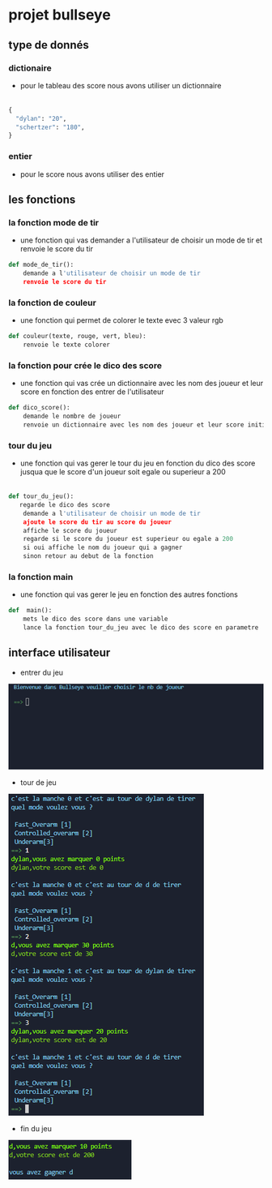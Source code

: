 # projet bullseye

## type de donnés


### dictionaire



- pour le tableau des score nous avons utiliser un dictionnaire

```python

{
  "dylan": "20",
  "schertzer": "180",
}

```

### entier 

- pour le score nous avons utiliser des entier


## les fonctions

### la fonction mode de tir

- une fonction qui vas demander a l'utilisateur de choisir un mode de tir et renvoie le score du tir

```python
def mode_de_tir():
    demande a l'utilisateur de choisir un mode de tir
    renvoie le score du tir
```

### la fonction  de couleur 

- une fonction qui  permet de colorer le texte evec 3 valeur rgb

```python
def couleur(texte, rouge, vert, bleu):
    renvoie le texte colorer
```

### la fonction pour crée le dico des score

- une fonction qui vas crée un dictionnaire avec les nom des joueur et leur score en fonction des entrer de l'utilisateur

```python
def dico_score():
    demande le nombre de joueur
    renvoie un dictionnaire avec les nom des joueur et leur score initialiser a 0
```

### tour du jeu

- une fonction qui vas gerer le tour du jeu en fonction du dico des score jusqua que le score d'un joueur soit egale ou superieur a 200

```python

def tour_du_jeu():
   regarde le dico des score
    demande a l'utilisateur de choisir un mode de tir
    ajoute le score du tir au score du joueur
    affiche le score du joueur
    regarde si le score du joueur est superieur ou egale a 200
    si oui affiche le nom du joueur qui a gagner
    sinon retour au debut de la fonction


```

### la fonction main

- une fonction qui vas gerer le jeu en fonction des autres fonctions

```python
def  main():
    mets le dico des score dans une variable
    lance la fonction tour_du_jeu avec le dico des score en parametre

```


## interface utilisateur

- entrer du jeu

![alt text](debut.png)

- tour de jeu

![alt text](tour.png)

- fin du jeu

![alt text](fin.png)